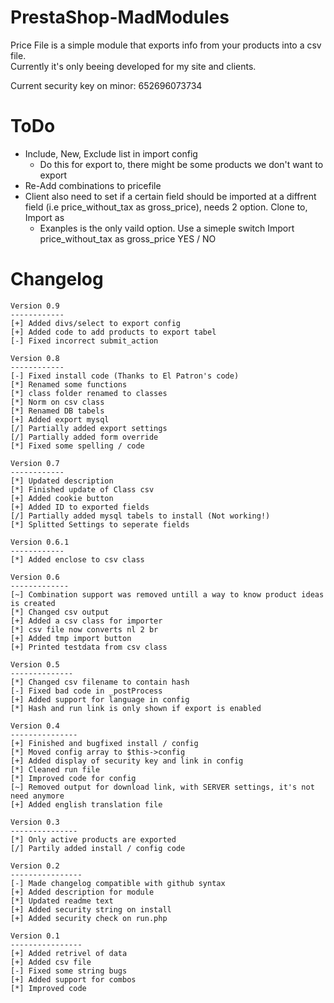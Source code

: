 PrestaShop-MadModules
=====================

Price File is a simple module that exports info from your products into a csv file.<br>
Currently it's only beeing developed for my site and clients.<br>

Current security key on minor: 652696073734

ToDo
======
- Include, New, Exclude list in import config
	- Do this for export to, there might be some products we don't want to export
- Re-Add combinations to pricefile
- Client also need to set if a certain field should be imported at a diffrent field (i.e price_without_tax as gross_price), needs 2 option. Clone to, Import as
	- Exanples is the only vaild option. Use a simeple switch Import price_without_tax as gross_price YES / NO

Changelog
=====================
```
Version 0.9
------------
[+] Added divs/select to export config
[+] Added code to add products to export tabel
[-] Fixed incorrect submit_action

Version 0.8
------------
[-] Fixed install code (Thanks to El Patron's code)
[*] Renamed some functions
[*] class folder renamed to classes
[*] Norm on csv class
[*] Renamed DB tabels
[+] Added export mysql
[/] Partially added export settings
[/] Partially added form override
[*] Fixed some spelling / code

Version 0.7
------------
[*] Updated description
[*] Finished update of Class csv
[+] Added cookie button
[+] Added ID to exported fields
[/] Partially added mysql tabels to install (Not working!)
[*] Splitted Settings to seperate fields

Version 0.6.1
------------
[*] Added enclose to csv class

Version 0.6
-------------
[~] Combination support was removed untill a way to know product ideas is created
[*] Changed csv output
[+] Added a csv class for importer
[*] csv file now converts nl 2 br
[+] Added tmp import button
[+] Printed testdata from csv class

Version 0.5
--------------
[*] Changed csv filename to contain hash
[-] Fixed bad code in _postProcess
[+] Added support for language in config
[*] Hash and run link is only shown if export is enabled

Version 0.4
---------------
[+] Finished and bugfixed install / config
[*] Moved config array to $this->config
[+] Added display of security key and link in config
[*] Cleaned run file
[*] Improved code for config
[~] Removed output for download link, with SERVER settings, it's not need anymore
[+] Added english translation file

Version 0.3
---------------
[*] Only active products are exported
[/] Partily added install / config code

Version 0.2
----------------
[-] Made changelog compatible with github syntax
[+] Added description for module
[*] Updated readme text
[+] Added security string on install
[+] Added security check on run.php

Version 0.1
----------------
[+] Added retrivel of data
[+] Added csv file
[-] Fixed some string bugs
[+] Added support for combos
[*] Improved code
```
